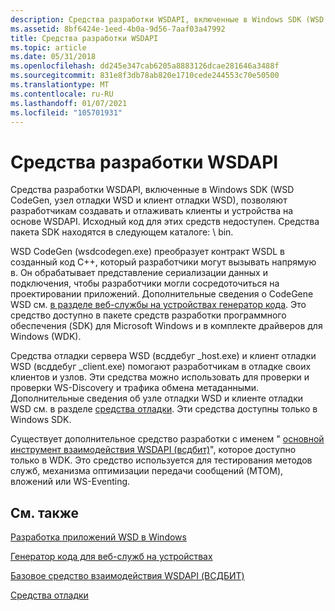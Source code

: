 ```yaml
---
description: Средства разработки WSDAPI, включенные в Windows SDK (WSD CodeGen, узел отладки WSD и клиент отладки WSD), позволяют разработчикам создавать и отлаживать клиенты и устройства на основе WSDAPI.
ms.assetid: 8bf6424e-1eed-4b0a-9d56-7aaf03a47992
title: Средства разработки WSDAPI
ms.topic: article
ms.date: 05/31/2018
ms.openlocfilehash: dd245e347cab6205a8883126dcae281646a3488f
ms.sourcegitcommit: 831e8f3db78ab820e1710cede244553c70e50500
ms.translationtype: MT
ms.contentlocale: ru-RU
ms.lasthandoff: 01/07/2021
ms.locfileid: "105701931"
---
```

# <a name="wsdapi-development-tools"></a>Средства разработки WSDAPI

Средства разработки WSDAPI, включенные в Windows SDK (WSD CodeGen, узел отладки WSD и клиент отладки WSD), позволяют разработчикам создавать и отлаживать клиенты и устройства на основе WSDAPI. Исходный код для этих средств недоступен. Средства пакета SDK находятся в следующем каталоге: <Windows SDK Install Folder> \\ bin.

WSD CodeGen (wsdcodegen.exe) преобразует контракт WSDL в созданный код C++, который разработчики могут вызывать напрямую в. Он обрабатывает представление сериализации данных и подключения, чтобы разработчики могли сосредоточиться на проектировании приложений. Дополнительные сведения о CodeGenе WSD см. [в разделе веб-службы на устройствах генератор кода](web-services-for-devices-code-generator.md). Это средство доступно в пакете средств разработки программного обеспечения (SDK) для Microsoft Windows и в комплекте драйверов для Windows (WDK).

Средства отладки сервера WSD (всддебуг \_host.exe) и клиент отладки WSD (всддебуг \_client.exe) помогают разработчикам в отладке своих клиентов и узлов. Эти средства можно использовать для проверки и проверки WS-Discovery и трафика обмена метаданными. Дополнительные сведения об узле отладки WSD и клиенте отладки WSD см. в разделе [средства отладки](debugging-tools.md). Эти средства доступны только в Windows SDK.

Существует дополнительное средство разработки с именем " [основной инструмент взаимодействия WSDAPI (всдбит)](https://msdn.microsoft.com/library/cc264250.aspx)", которое доступно только в WDK. Это средство используется для тестирования методов служб, механизма оптимизации передачи сообщений (MTOM), вложений или WS-Eventing.

## <a name="related-topics"></a>См. также

<dl> <dt>

[Разработка приложений WSD в Windows](wsd-application-development-on-windows.md)
</dt> <dt>

[Генератор кода для веб-служб на устройствах](web-services-for-devices-code-generator.md)
</dt> <dt>

[Базовое средство взаимодействия WSDAPI (ВСДБИТ)](https://msdn.microsoft.com/library/cc264250.aspx)
</dt> <dt>

[Средства отладки](debugging-tools.md)
</dt> </dl>

 

 



